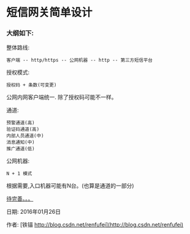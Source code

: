 # 短信网关简单设计

### 大纲如下:


整体路线:

	客户端 -- http/https -- 公网机器 -- http -- 第三方短信平台




授权模式:

	授权码 + 条数(可变更)

公网内网客户端统一. 除了授权码可能不一样。

通道:

	预警通道(高)
	验证码通道(高)
	内部人员通道(中)
	消息通知(中)
	推广通道(低)


公网机器:

	N + 1 模式

根据需要,入口机器可能有N台。(也算是通道的一部分)

[待完善。。。]()



日期: 2016年01月26日

作者: [铁锚 http://blog.csdn.net/renfufei](http://blog.csdn.net/renfufei)


